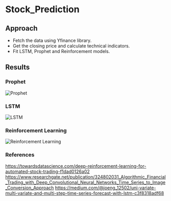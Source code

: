 # Stock_Prediction

## Approach

* Fetch the data using Yfinance library.
* Get the closing price and calculate technical indicators.
* Fit LSTM, Prophet and Reinforcement models.

## Results

### Prophet

![Prophet](https://user-images.githubusercontent.com/30667531/115501765-6833e880-a239-11eb-8503-a07a9bfa64d6.PNG)

### LSTM

![LSTM](https://user-images.githubusercontent.com/30667531/115501752-62d69e00-a239-11eb-87aa-9bcc51d73860.PNG)

### Reinforcement Learning

![Reinforcement Learning](https://user-images.githubusercontent.com/30667531/115501782-6c600600-a239-11eb-90e2-33c5346ffbc6.PNG)

### References

https://towardsdatascience.com/deep-reinforcement-learning-for-automated-stock-trading-f1dad0126a02
https://www.researchgate.net/publication/324802031_Algorithmic_Financial_Trading_with_Deep_Convolutional_Neural_Networks_Time_Series_to_Image_Conversion_Approach
https://medium.com/@joeng_12502/uni-variate-multi-variate-and-multi-step-time-series-forecast-with-lstm-c3f8318adf68

